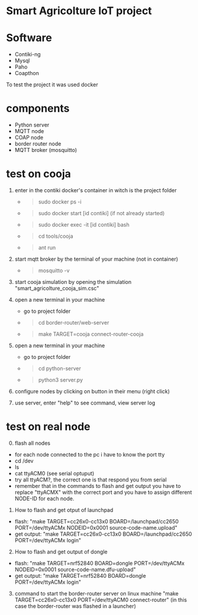 # Smart Agricolture IoT project


# Software

* Contiki-ng 
* Mysql
* Paho
* Coapthon

To test the project it was used docker

# components

* Python server
* MQTT node
* COAP node
* border router node
* MQTT broker (mosquitto)

# test on cooja

1. enter in the contiki docker's container in witch is the project folder
	* > sudo docker ps -i
	* > sudo docker start [id contiki] (if not already started)
	* > sudo docker exec -it [id contiki] bash
	* > cd tools/cooja
	* > ant run

2. start mqtt broker by the terminal of your machine (not in container)
	* > mosquitto -v

3. start cooja simulation by opening the simulation "smart_agricolture_cooja_sim.csc"

4. open a new terminal in your machine
	* go to project folder
	* > cd border-router/web-server
	* > make TARGET=cooja connect-router-cooja

5. open a new terminal in your machine
	* go to project folder
	* > cd python-server
	* > python3 server.py

6. configure nodes by clicking on button in their menu (right click)

7. use server, enter "help" to see command, view server log

# test on real node

0. flash all nodes
* for each node connected to the pc i have to know the port tty
* cd /dev
* ls
* cat ttyACM0 (see serial optuput)
* try all ttyACM?, the correct one is that respond you from serial
* remember that in the commands to flash and get output you have to replace "ttyACMX" with the correct port and you have to assign different NODE-ID for each node.

1. How to flash and get otput of launchpad
* flash: "make TARGET=cc26x0-cc13x0 BOARD=/launchpad/cc2650 PORT=/dev/ttyACMx NODEID=0x0001 source-code-name.upload"
* get output: "make TARGET=cc26x0-cc13x0 BOARD=/launchpad/cc2650 PORT=/dev/ttyACMx login"

2. How to flash and get output of dongle
* flash: "make TARGET=nrf52840 BOARD=dongle PORT=/dev/ttyACMx NODEID=0x0001 source-code-name.dfu-upload"
* get output: "make TARGET=nrf52840 BOARD=dongle PORT=/dev/ttyACMx login"

3. command to start the border-router server on linux machine "make TARGET=cc26x0-cc13x0 PORT=/dev/ttyACM0 connect-router" (in this case the border-router was flashed in a launcher)	
